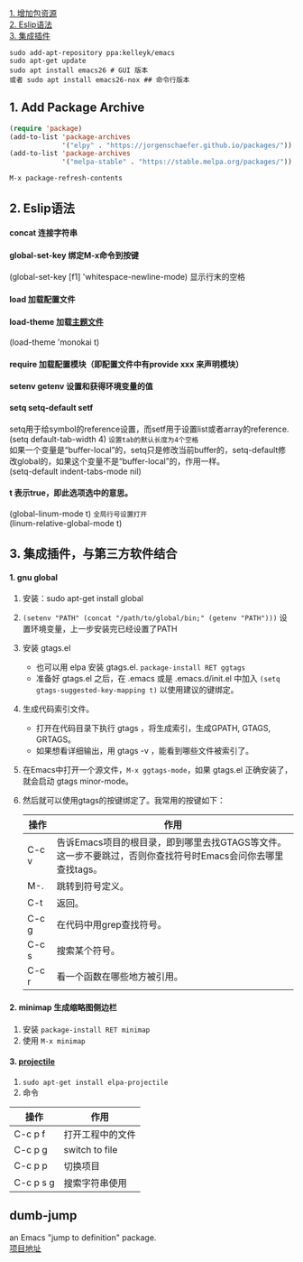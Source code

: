 [1. 增加包资源](#1)    
[2. Eslip语法](#2)   
[3. 集成插件](#3)

```
sudo add-apt-repository ppa:kelleyk/emacs
sudo apt-get update
sudo apt install emacs26 # GUI 版本
或者 sudo apt install emacs26-nox ## 命令行版本
```

<h2 id='1'>1. Add Package Archive</h2>

```lisp
(require 'package)
(add-to-list 'package-archives
             '("elpy" . "https://jorgenschaefer.github.io/packages/"))
(add-to-list 'package-archives
             '("melpa-stable" . "https://stable.melpa.org/packages/"))
```
```shell
M-x package-refresh-contents
```
<h2 id='2'>2. Eslip语法</h2>

#### concat 连接字符串

#### global-set-key 绑定M-x命令到按键
(global-set-key [f1] 'whitespace-newline-mode)  显示行末的空格

#### load 加载配置文件

#### load-theme 加载[主题文件](https://emacsthemes.com/)
(load-theme 'monokai t)

#### require 加载配置模块（即配置文件中有provide xxx 来声明模块）

#### setenv getenv 设置和获得环境变量的值

#### setq   setq-default  setf
setq用于给symbol的reference设置，而setf用于设置list或者array的reference.    
(setq default-tab-width 4)  `设置tab的默认长度为4个空格`    
如果一个变量是“buffer-local”的，setq只是修改当前buffer的，setq-default修改global的，如果这个变量不是“buffer-local”的，作用一样。    
(setq-default indent-tabs-mode nil)

#### t 表示true，即此选项选中的意思。
(global-linum-mode t)  `全局行号设置打开`  
(linum-relative-global-mode t)

<h2 id='3'>3. 集成插件，与第三方软件结合</h2>

#### 1. gnu global
1. 安装：sudo apt-get install global
2. `(setenv "PATH" (concat "/path/to/global/bin;" (getenv "PATH")))`  设置环境变量，上一步安装完已经设置了PATH
3. 安装 gtags.el
    * 也可以用 elpa 安装 gtags.el. `package-install RET ggtags`
    * 准备好 gtags.el 之后，在 .emacs 或是 .emacs.d/init.el 中加入 
    `(setq gtags-suggested-key-mapping t)` 以使用建议的键绑定。 
4. 生成代码索引文件。 
    * 打开在代码目录下执行 gtags ，将生成索引，生成GPATH, GTAGS, GRTAGS。 
    * 如果想看详细输出，用 gtags -v ，能看到哪些文件被索引了。 
5. 在Emacs中打开一个源文件，`M-x ggtags-mode`，如果 gtags.el 正确安装了，就会启动 gtags minor-mode。 
6. 然后就可以使用gtags的按键绑定了。我常用的按键如下： 

    操作 | 作用
    -- | --
    C-c v | 告诉Emacs项目的根目录，即到哪里去找GTAGS等文件。这一步不要跳过，否则你查找符号时Emacs会问你去哪里查找tags。 
    M-. |跳转到符号定义。 
    C-t |返回。 
    C-c g | 在代码中用grep查找符号。 
    C-c s | 搜索某个符号。 
    C-c r | 看一个函数在哪些地方被引用。 

#### 2. minimap 生成缩略图侧边栏
1. 安装 `package-install RET minimap`
2. 使用 `M-x minimap`

#### 3. [projectile](https://github.com/bbatsov/projectile)
1. `sudo apt-get install elpa-projectile`
2. 命令

操作 | 作用
-- | --
C-c p f | 打开工程中的文件
C-c p g | switch to file
C-c p p | 切换项目
C-c p s g | 搜索字符串使用

<h2 id='3-2'>dumb-jump</h2>

an Emacs "jump to definition" package.    
[项目地址](https://github.com/jacktasia/dumb-jump)
